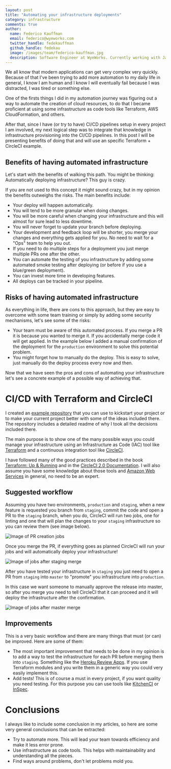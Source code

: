 ```yaml
---
layout: post
title: "Automating your infrastructure deployments"
category: infrastructure
comments: true
author:
  name: Federico Kauffman
  email: federico@wyeworks.com
  twitter_handle: fedekauffman
  github_handle: fedekau
  image: /images/team/federico-kauffman.jpg
  description: Software Engineer at WyeWorks. Currently working with Javascript and Ruby. Learnaholic.
---
```


We all know that modern applications can get very complex very quickly. Because of that I've been trying to add more automation to my daily life in general, I know I am human and I know I will eventually fail because I was distracted, I was tired or something else.

One of the firsts things I did in my automation journey was figuring out a way to automate the creation of cloud resources, to do that I became proficient at using some infrastructure as code tools like Terraform, AWS CloudFormation, and others.

After that, since I have (or try to have) CI/CD pipelines setup in every project I am involved, my next logical step was to integrate that knowledge in infrastructure provisioning into the CI/CD pipelines. In this post I will be presenting benefits of doing that and will use an specific Terraform + CircleCI example.

<!--more-->

## Benefits of having automated infrastructure

Let's start with the benefits of walking this path. You might be thinking: Automatically deploying infrastructure? This guy is crazy.

If you are not used to this concept it might sound crazy, but in my opinion the benefits outweighs the risks. The main benefits include:

- Your deploy will happen automatically.
- You will tend to be more granular when doing changes.
- You will be more careful when changing your infrastructure and this will almost for sure lead to less downtime.
- You will never forget to update your branch before deploying.
- Your development and feedback loop will be shorter, you merge your changes and everything gets applied for you. No need to wait for a "Ops" team to help you out.
- If you need to do multiple steps for a deployment you just merge multiple PRs one after the other.
- You can automate the testing of you infrastructure by adding some automated smoke testing after deploying (or before if you use a blue/green deployment).
- You can invest more time in developing features.
- All deploys can be tracked in your pipeline.

## Risks of having automated infrastructure

As everything in life, there are cons to this approach, but they are easy to overcome with some team training or simply by adding some security mechanisms, let's see some of the risks:

- Your team must be aware of this automated process. If you merge a PR it is because you wanted to merge it. If you accidentally merge code it will get applied. In the example below I added a manual confirmation of the deployment for the `production` environment to solve this potential problem.
- You might forget how to manually do the deploy. This is easy to solve, just manually do the deploy process every now and then.

Now that we have seen the pros and cons of automating your infrastructure let's see a concrete example of a possible way of achieving that.

# CI/CD with Terraform and CircleCI

I created an [example repository](https://github.com/fedekau/terraform-with-circleci-example) that you can use to kickstart your project or to make your current project better with some of the ideas included there. The repository includes a detailed readme of why I took all the decisions included there.

The main purpose is to show one of the many possible ways you could manage your infrastructure using an Infrastructure as Code (IAC) tool like [Terraform](https://www.terraform.io/) and a continuous integration tool like [CircleCI](https://circleci.com).

I have followed many of the good practices described in the book [Terraform: Up & Running](https://www.terraformupandrunning.com/) and in the [CircleCI 2.0 Documentation](https://circleci.com/docs/2.0/). I will also assume you have some knowledge about those tools and [Amazon Web Services](https://aws.amazon.com) in general, no need to be an expert.

## Suggested workflow

Assuming you have two environments, `production` and `staging`, when a new feature is requested you branch from `staging`, commit the code and open a PR to the `staging` branch, when you do, CircleCI will run two jobs, one for linting and one that will plan the changes to your `staging` infrastructure so you can review them (see image below).

![Image of PR creation jobs](https://raw.githubusercontent.com/fedekau/terraform-with-circleci-example/staging/.images/pr.png)

Once you merge the PR, if everything goes as planned CircleCI will run your jobs and will automatically deploy your infrastructure!

![Image of jobs after staging merge](https://raw.githubusercontent.com/fedekau/terraform-with-circleci-example/staging/.images/staging-merge.png)

After you have tested your infrastructure in `staging` you just need to open a PR from `staging` into `master` to "promote" you infrastructure into `production`.

In this case we want someone to manually approve the release into master, so after you merge you need to tell CircleCI that it can proceed and it will deploy the infrastructure after the confirmation.

![Image of jobs after master merge](https://raw.githubusercontent.com/fedekau/terraform-with-circleci-example/staging/.images/master-merge.png)

## Improvements

This is a very basic workflow and there are many things that must (or can) be improved. Here are some of them:

- The most important improvement that needs to be done in my opinion is to add a way to test the infrastructure for each PR before merging them into `staging`. Something like the [Heroku Review Apps](https://devcenter.heroku.com/articles/github-integration-review-apps). If you use Terraform modules and you write them in a generic way you could very easily implement this.
- Add tests! This is of course a must in every project, if you want quality you need testing. For this purpose you can use tools like [KitchenCI](https://kitchen.ci/) or [InSpec](https://www.inspec.io/).

# Conclusions

I always like to include some conclusion in my articles, so here are some very general conclusions that can be extracted:

- Try to automate more. This will lead your team towards efficiency and make it less error prone.
- Use infrastructure as code tools. This helps with maintainability and understanding all the pieces.
- Find ways around problems, don't let problems mold you.



